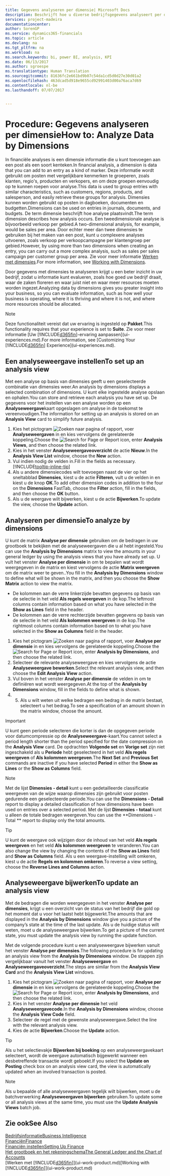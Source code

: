 ```yaml
---
title: Gegevens analyseren per dimensie| Microsoft Docs
description: Beschrijft hoe u diverse bedrijfsgegevens analyseert per dimensie.
services: project-madeira
documentationcenter: 
author: SorenGP
ms.service: dynamics365-financials
ms.topic: article
ms.devlang: na
ms.tgt_pltfrm: na
ms.workload: na
ms.search.keywords: bi, power BI, analysis, KPI
ms.date: 06/13/2017
ms.author: sgroespe
ms.translationtype: Human Translation
ms.sourcegitcommit: 81636fc2e661bd9b07c54da1cd5d0d27e30d01a2
ms.openlocfilehash: 463dcad5d918e9655cd92991403d00a76aca7d69
ms.contentlocale: nl-be
ms.lasthandoff: 07/07/2017


---
```

#  <a name="how-to-analyze-data-by-dimensions"></a><span data-ttu-id="482b9-103">Procedure: Gegevens analyseren per dimensie</span><span class="sxs-lookup"><span data-stu-id="482b9-103">How to: Analyze Data by Dimensions</span></span>
<span data-ttu-id="482b9-104">In financiële analyses is een dimensie informatie die u kunt toevoegen aan een post als een soort kenteken.</span><span class="sxs-lookup"><span data-stu-id="482b9-104">In financial analysis, a dimension is data that you can add to an entry as a kind of marker.</span></span> <span data-ttu-id="482b9-105">Deze informatie wordt gebruikt om posten met vergelijkbare kenmerken te groeperen, zoals klanten, regio's, producten en verkopers, en om deze groepen eenvoudig op te kunnen roepen voor analyse.</span><span class="sxs-lookup"><span data-stu-id="482b9-105">This data is used to group entries with similar characteristics, such as customers, regions, products, and salesperson, and easily retrieve these groups for analysis.</span></span> <span data-ttu-id="482b9-106">Dimensies kunnen worden gebruikt op posten in dagboeken, documenten en budgetten.</span><span class="sxs-lookup"><span data-stu-id="482b9-106">Dimensions can be used on entries in journals, documents, and budgets.</span></span> <span data-ttu-id="482b9-107">De term dimensie beschrijft hoe analyse plaatsvindt.</span><span class="sxs-lookup"><span data-stu-id="482b9-107">The term dimension describes how analysis occurs.</span></span> <span data-ttu-id="482b9-108">Een tweedimensionale analyse is bijvoorbeeld verkoop per gebied.</span><span class="sxs-lookup"><span data-stu-id="482b9-108">A two-dimensional analysis, for example, would be sales per area.</span></span> <span data-ttu-id="482b9-109">Door echter meer dan twee dimensies te gebruiken bij het maken van een post, kunt u complexere analyses uitvoeren, zoals verkoop per verkoopcampagne per klantengroep per gebied.</span><span class="sxs-lookup"><span data-stu-id="482b9-109">However, by using more than two dimensions when creating an entry, you can carry out a more complex analysis, such as sales per sales campaign per customer group per area.</span></span> <span data-ttu-id="482b9-110">Zie voor meer informatie [Werken met dimensies](finance-dimensions.md).</span><span class="sxs-lookup"><span data-stu-id="482b9-110">For more information, see [Working with Dimensions](finance-dimensions.md).</span></span>

<span data-ttu-id="482b9-111">Door gegevens met dimensies te analyseren krijgt u een beter inzicht in uw bedrijf, zodat u informatie kunt evalueren, zoals hoe goed uw bedrijf draait, waar de zaken floreren en waar juist niet en waar meer resources moeten worden ingezet.</span><span class="sxs-lookup"><span data-stu-id="482b9-111">Analyzing data by dimensions gives you greater insight into your business, so you can evaluate information, such as how well your business is operating, where it is thriving and where it is not, and where more resources should be allocated.</span></span>

> [!NOTE]  
>   <span data-ttu-id="482b9-112">Deze functionaliteit vereist dat uw ervaring is ingesteld op **Pakket**.</span><span class="sxs-lookup"><span data-stu-id="482b9-112">This functionality requires that your experience is set to **Suite**.</span></span> <span data-ttu-id="482b9-113">Zie voor meer informatie [Uw [!INCLUDE[d365fin](includes/d365fin_md.md)]-ervaring aanpassen](ui-experiences.md).</span><span class="sxs-lookup"><span data-stu-id="482b9-113">For more information, see [Customizing Your [!INCLUDE[d365fin](includes/d365fin_md.md)] Experience](ui-experiences.md).</span></span>

## <a name="to-set-up-an-analysis-view"></a><span data-ttu-id="482b9-114">Een analyseweergave instellen</span><span class="sxs-lookup"><span data-stu-id="482b9-114">To set up an analysis view</span></span>  
<span data-ttu-id="482b9-115">Met een analyse op basis van dimensies geeft u een geselecteerde combinatie van dimensies weer.</span><span class="sxs-lookup"><span data-stu-id="482b9-115">An analysis by dimensions displays a selected combination of dimensions.</span></span> <span data-ttu-id="482b9-116">U kunt elke ingestelde analyse opslaan en ophalen.</span><span class="sxs-lookup"><span data-stu-id="482b9-116">You can store and retrieve each analysis you have set up.</span></span> <span data-ttu-id="482b9-117">De gegevens voor het instellen van een analyse worden op een **Analyseweergave**kaart opgeslagen om analyse in de toekomst te vereenvoudigen.</span><span class="sxs-lookup"><span data-stu-id="482b9-117">The information for setting up an analysis is stored on an **Analysis View** card to simplify future analysis.</span></span>  

1. <span data-ttu-id="482b9-118">Kies het pictogram ![Zoeken naar pagina of rapport](media/ui-search/search_small.png "pictogram Zoeken naar pagina of rapport"), voer **Analyseweergaven** in en kies vervolgens de gerelateerde koppeling.</span><span class="sxs-lookup"><span data-stu-id="482b9-118">Choose the ![Search for Page or Report](media/ui-search/search_small.png "Search for Page or Report icon") icon, enter **Analysis Views**, and then choose the related link.</span></span>  
2. <span data-ttu-id="482b9-119">Kies in het venster **Analyseweergaveoverzicht** de actie **Nieuw**.</span><span class="sxs-lookup"><span data-stu-id="482b9-119">In the **Analysis View List** window, choose the **New** action.</span></span>
3. <span data-ttu-id="482b9-120">Vul indien nodig de velden in.</span><span class="sxs-lookup"><span data-stu-id="482b9-120">Fill in the fields as necessary.</span></span> [!INCLUDE[tooltip-inline-tip](includes/tooltip-inline-tip_md.md)]
4. <span data-ttu-id="482b9-121">Als u andere dimensiecodes wilt toevoegen naast de vier op het sneltabblad **Dimensies**, kiest u de actie **Filteren**, vult u de velden in en kiest u de knop **OK**.</span><span class="sxs-lookup"><span data-stu-id="482b9-121">To add other dimension codes in addition to the four on the **Dimensions** FastTab, choose the **Filter** action, fill in the fields, and then choose the **OK** button.</span></span>  
5. <span data-ttu-id="482b9-122">Als u de weergave wilt bijwerken, kiest u de actie **Bijwerken**.</span><span class="sxs-lookup"><span data-stu-id="482b9-122">To update the view, choose the **Update** action.</span></span>

## <a name="to-analyze-by-dimensions"></a><span data-ttu-id="482b9-123">Analyseren per dimensie</span><span class="sxs-lookup"><span data-stu-id="482b9-123">To analyze by dimensions</span></span>
<span data-ttu-id="482b9-124">U kunt de matrix **Analyse per dimensie** gebruiken om de bedragen in uw grootboek te bekijken met de analyseweergaven die u al hebt ingesteld.</span><span class="sxs-lookup"><span data-stu-id="482b9-124">You can use the **Analysis by Dimensions** matrix to view the amounts in your general ledger by using the analysis views that you have already set up.</span></span> <span data-ttu-id="482b9-125">U vult het venster **Analyse per dimensie** in om te bepalen wat wordt weergegeven in de matrix en kiest vervolgens de actie **Matrix weergeven** om de matrix weer te geven..</span><span class="sxs-lookup"><span data-stu-id="482b9-125">You fill in the **Analysis by Dimensions** window to define what will be shown in the matrix, and then you choose the **Show Matrix** action to view the matrix.</span></span>  

- <span data-ttu-id="482b9-126">De kolommen aan de verre linkerzijde bevatten gegevens op basis van de selectie in het veld **Als regels weergeven** in de kop.</span><span class="sxs-lookup"><span data-stu-id="482b9-126">The leftmost columns contain information based on what you have selected in the **Show as Lines** field in the header.</span></span>  
- <span data-ttu-id="482b9-127">De kolommen aan de verre rechterzijde bevatten gegevens op basis van de selectie in het veld **Als kolommen weergeven** in de kop.</span><span class="sxs-lookup"><span data-stu-id="482b9-127">The rightmost columns contain information based on to what you have selected in the **Show as Columns** field in the header.</span></span>  

1. <span data-ttu-id="482b9-128">Kies het pictogram ![Zoeken naar pagina of rapport](media/ui-search/search_small.png "pictogram Zoeken naar pagina of rapport"), voer **Analyse per dimensie** in en kies vervolgens de gerelateerde koppeling.</span><span class="sxs-lookup"><span data-stu-id="482b9-128">Choose the ![Search for Page or Report](media/ui-search/search_small.png "Search for Page or Report icon") icon, enter **Analysis by Dimensions**, and then choose the related link.</span></span>  
2. <span data-ttu-id="482b9-129">Selecteer de relevante analyseweergave en kies vervolgens de actie **Analyseweergave bewerken**.</span><span class="sxs-lookup"><span data-stu-id="482b9-129">Select the relevant analysis view,  and then choose the **Edit Analysis View** action.</span></span>
3. <span data-ttu-id="482b9-130">Vul boven in het venster **Analyse per dimensie** de velden in om te definiëren wat wordt weergegeven.</span><span class="sxs-lookup"><span data-stu-id="482b9-130">At the top of the **Analysis by Dimensions** window, fill in the fields to define what is shown.</span></span>
4. 5. <span data-ttu-id="482b9-131">Als u wilt weten uit welke bedragen een bedrag in de matrix bestaat, selecteert u het bedrag.</span><span class="sxs-lookup"><span data-stu-id="482b9-131">To see a specification of an amount shown in the matrix window, choose the amount.</span></span>  

> [!IMPORTANT]  
>   <span data-ttu-id="482b9-132">U kunt geen periode selecteren die korter is dan de opgegeven periode voor datumcompressie op de **Analyseweergave**-kaart.</span><span class="sxs-lookup"><span data-stu-id="482b9-132">You cannot select a period length shorter than the period specified for the date compression on the **Analysis View** card.</span></span> <span data-ttu-id="482b9-133">De opdrachten **Volgende set** en **Vorige set** zijn niet ingeschakeld als u **Periode** hebt geselecteerd in het veld **Als regels weergeven** of **Als kolommen weergeven**.</span><span class="sxs-lookup"><span data-stu-id="482b9-133">The **Next Set** and **Previous Set** commands are inactive if you have selected **Period** in either the **Show as Lines** or the **Show as Columns** field.</span></span>  

> [!NOTE]  
>   <span data-ttu-id="482b9-134">Met de lijst **Dimensies - detail** kunt u een gedetailleerde classificatie weergeven van de wijze waarop dimensies zijn gebruikt voor posten gedurende een geselecteerde periode.</span><span class="sxs-lookup"><span data-stu-id="482b9-134">You can use the **Dimensions - Detail** report to display a detailed classification of how dimensions have been used on entries over a selected period.</span></span> <span data-ttu-id="482b9-135">Met de lijst **Dimensies - totaal** kunt u alleen de totale bedragen weergeven.</span><span class="sxs-lookup"><span data-stu-id="482b9-135">You can use the **Dimensions - Total ** report to display only the total amounts.</span></span>  

> [!TIP]  
>   <span data-ttu-id="482b9-136">U kunt de weergave ook wijzigen door de inhoud van het veld **Als regels weergeven** en het veld **Als kolommen weergeven** te veranderen.</span><span class="sxs-lookup"><span data-stu-id="482b9-136">You can also change the view by changing the contents of the **Show as Lines** field and **Show as Columns** field.</span></span> <span data-ttu-id="482b9-137">Als u een weergave-instelling wilt omkeren, kiest u de actie **Regels en kolommen omkeren**.</span><span class="sxs-lookup"><span data-stu-id="482b9-137">To reverse a view setting, choose the **Reverse Lines and Columns** action.</span></span>

## <a name="to-update-an-analysis-view"></a><span data-ttu-id="482b9-138">Analyseweergave bijwerken</span><span class="sxs-lookup"><span data-stu-id="482b9-138">To update an analysis view</span></span>  
<span data-ttu-id="482b9-139">Met de bedragen die worden weergegeven in het venster **Analyse per dimensies**, krijgt u een overzicht van de status van het bedrijf die gold op het moment dat u voor het laatst hebt bijgewerkt.</span><span class="sxs-lookup"><span data-stu-id="482b9-139">The amounts that are displayed in the **Analysis by Dimensions** window give you a picture of the company’s state at the time of the last update.</span></span> <span data-ttu-id="482b9-140">Als u de huidige status wilt weten, moet u de analyseweergave bijwerken.</span><span class="sxs-lookup"><span data-stu-id="482b9-140">To get a picture of the current state, you must update the analysis view by running the update function.</span></span>

<span data-ttu-id="482b9-141">Met de volgende procedure kunt u een analyseweergave bijwerken vanuit het venster **Analyse per dimensies**.</span><span class="sxs-lookup"><span data-stu-id="482b9-141">The following procedure is for updating an analysis view from the **Analysis by Dimensions** window.</span></span> <span data-ttu-id="482b9-142">De stappen zijn vergelijkbaar vanuit het venster **Analyseweergave** en **Analyseweergaveoverzicht**.</span><span class="sxs-lookup"><span data-stu-id="482b9-142">The steps are similar from the **Analysis View Card** and the **Analysis View List** windows.</span></span>  

1. <span data-ttu-id="482b9-143">Kies het pictogram ![Zoeken naar pagina of rapport](media/ui-search/search_small.png "pictogram Zoeken naar pagina of rapport"), voer **Analyse per dimensie** in en kies vervolgens de gerelateerde koppeling.</span><span class="sxs-lookup"><span data-stu-id="482b9-143">Choose the ![Search for Page or Report](media/ui-search/search_small.png "Search for Page or Report icon") icon, enter **Analysis by Dimensions**, and then choose the related link.</span></span>  
2. <span data-ttu-id="482b9-144">Kies in het venster **Analyse per dimensie** het veld **Analyseweergavecode**.</span><span class="sxs-lookup"><span data-stu-id="482b9-144">In the **Analysis by Dimensions** window, choose the **Analysis View Code** field.</span></span>  
3. <span data-ttu-id="482b9-145">Selecteer de regel met de gewenste analyseweergave.</span><span class="sxs-lookup"><span data-stu-id="482b9-145">Select the line with the relevant analysis view.</span></span>  
4. <span data-ttu-id="482b9-146">Kies de actie **Bijwerken**.</span><span class="sxs-lookup"><span data-stu-id="482b9-146">Choose the **Update** action.</span></span>  

> [!TIP]  
>   <span data-ttu-id="482b9-147">Als u het selectievakje **Bijwerken bij boeking** op een analyseweergavekaart selecteert, wordt de weergave automatisch bijgewerkt wanneer een desbetreffende transactie wordt geboekt.</span><span class="sxs-lookup"><span data-stu-id="482b9-147">If you select the **Update on Posting** check box on an analysis view card, the view is automatically updated when an involved transaction is posted.</span></span>

> [!NOTE]  
>   <span data-ttu-id="482b9-148">Als u bepaalde of alle analyseweergaven tegelijk wilt bijwerken, moet u de batchverwerking **Analyseweergaven bijwerken** gebruiken.</span><span class="sxs-lookup"><span data-stu-id="482b9-148">To update some or all analysis views at the same time, you must use the **Update Analysis Views** batch job.</span></span>  

## <a name="see-also"></a><span data-ttu-id="482b9-149">Zie ook</span><span class="sxs-lookup"><span data-stu-id="482b9-149">See Also</span></span>
[<span data-ttu-id="482b9-150">Bedrijfsinformatie</span><span class="sxs-lookup"><span data-stu-id="482b9-150">Business Intelligence</span></span>](bi.md)  
[<span data-ttu-id="482b9-151">Financiën</span><span class="sxs-lookup"><span data-stu-id="482b9-151">Finance</span></span>](finance.md)  
[<span data-ttu-id="482b9-152">Financiën instellen</span><span class="sxs-lookup"><span data-stu-id="482b9-152">Setting Up Finance</span></span>](finance-setup-finance.md)  
[<span data-ttu-id="482b9-153">Het grootboek en het rekeningschema</span><span class="sxs-lookup"><span data-stu-id="482b9-153">The General Ledger and the Chart of Accounts</span></span>](finance-general-ledger.md)  
<span data-ttu-id="482b9-154">[Werken met [!INCLUDE[d365fin](includes/d365fin_md.md)]](ui-work-product.md)</span><span class="sxs-lookup"><span data-stu-id="482b9-154">[Working with [!INCLUDE[d365fin](includes/d365fin_md.md)]](ui-work-product.md)</span></span>  

